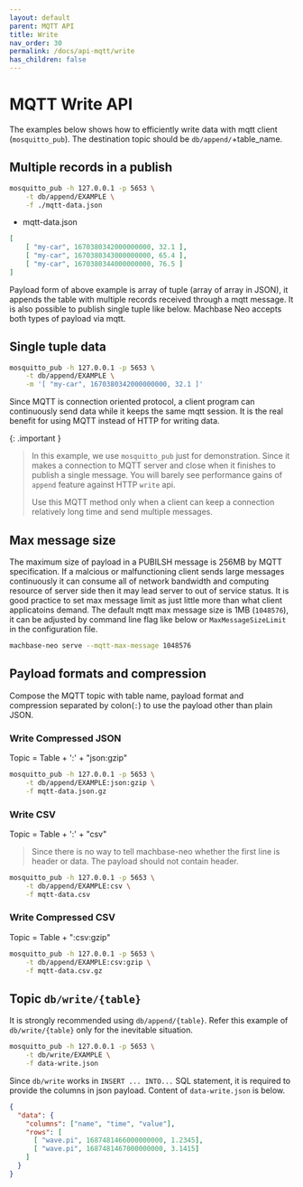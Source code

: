 ```yaml
---
layout: default
parent: MQTT API
title: Write
nav_order: 30
permalink: /docs/api-mqtt/write
has_children: false
---
```


# MQTT Write API

The examples below shows how to efficiently write data with mqtt client (`mosquitto_pub`).
The destination topic should be `db/append/`+table_name.

## Multiple records in a publish

```sh
mosquitto_pub -h 127.0.0.1 -p 5653 \
    -t db/append/EXAMPLE \
    -f ./mqtt-data.json
```

- mqtt-data.json

```json
[
    [ "my-car", 1670380342000000000, 32.1 ],
    [ "my-car", 1670380343000000000, 65.4 ],
    [ "my-car", 1670380344000000000, 76.5 ]
]
```

Payload form of above example is array of tuple (array of array in JSON), 
it appends the table with multiple records received through a mqtt message.
It is also possible to publish single tuple like below. 
Machbase Neo accepts both types of payload via mqtt.

## Single tuple data

```sh
mosquitto_pub -h 127.0.0.1 -p 5653 \
    -t db/append/EXAMPLE \
    -m '[ "my-car", 1670380342000000000, 32.1 ]'
```

Since MQTT is connection oriented protocol, a client program can continuously send data while it keeps the same mqtt session.
It is the real benefit for using MQTT instead of HTTP for writing data.

{: .important }
> In this example, we use `mosquitto_pub` just for demonstration.
> Since it makes a connection to MQTT server and close when it finishes to publish a single message.
> You will barely see performance gains of `append` feature against HTTP `write` api.
>
> Use this MQTT method only when a client can keep a connection relatively long time and send multiple messages.

## Max message size

The maximum size of payload in a PUBILSH message is 256MB by MQTT specification. If a malcious or malfunctioning client sends large messages continuously it can consume all of network bandwidth and computing resource of server side then it may lead server to out of service status. It is good practice to set max message limit as just little more than what client applicatoins demand. The default mqtt max message size is 1MB (`1048576`), it can be adjusted by command line flag like below or `MaxMessageSizeLimit` in the configuration file.

```sh
machbase-neo serve --mqtt-max-message 1048576
```

## Payload formats and compression

Compose the MQTT topic with table name, payload format and compression separated by colon(`:`) to use the payload other than plain JSON.

### Write Compressed JSON

Topic = Table + ':' + "json:gzip"

```sh
mosquitto_pub -h 127.0.0.1 -p 5653 \
    -t db/append/EXAMPLE:json:gzip \
    -f mqtt-data.json.gz
```

### Write CSV

Topic = Table + ':' + "csv"

> Since there is no way to tell machbase-neo whether the first line is header or data.
> The payload should not contain header.

```sh
mosquitto_pub -h 127.0.0.1 -p 5653 \
    -t db/append/EXAMPLE:csv \
    -f mqtt-data.csv
```

### Write Compressed CSV

Topic = Table + ":csv:gzip"

```sh
mosquitto_pub -h 127.0.0.1 -p 5653 \
    -t db/append/EXAMPLE:csv:gzip \
    -f mqtt-data.csv.gz
```

## Topic `db/write/{table}`

It is strongly recommended using `db/append/{table}`. Refer this example of `db/write/{table}` only for the inevitable situation.

```sh
mosquitto_pub -h 127.0.0.1 -p 5653 \
    -t db/write/EXAMPLE \
    -f data-write.json
```

Since `db/write` works in `INSERT ... INTO...` SQL statement, it is required to provide the columns in json payload. Content of `data-write.json` is below.

```json
{
  "data": {
    "columns": ["name", "time", "value"],
    "rows": [
      [ "wave.pi", 1687481466000000000, 1.2345],
      [ "wave.pi", 1687481467000000000, 3.1415]
    ]
  }
}
```